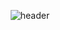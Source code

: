 <div align="center">
  
  ![header](https://capsule-render.vercel.app/api?type=Waving&color=bcbcbc&fontSize=40&fontColor=eeeeee&text=Welcome,Here!&animation=fadeIn&fontAlignY=55)
</div>

